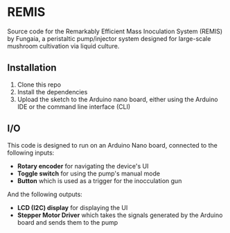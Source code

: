 # REMIS
Source code for the Remarkably Efficient Mass Inoculation System (REMIS) by Fungaia, a peristaltic pump/injector system designed for large-scale mushroom cultivation via liquid culture.

## Installation
1. Clone this repo
2. Install the dependencies
3. Upload the sketch to the Arduino nano board, either using the Arduino IDE or the command line interface (CLI)

## I/O

This code is designed to run on an Arduino Nano board, connected to the following inputs:
- **Rotary encoder** for navigating the device's UI
- **Toggle switch** for using the pump's manual mode 
- **Button** which is used as a trigger for the inocculation gun 

And the following outputs:
- **LCD (I2C) display** for displaying the UI
- **Stepper Motor Driver** which takes the signals generated by the Arduino board and sends them to the pump
